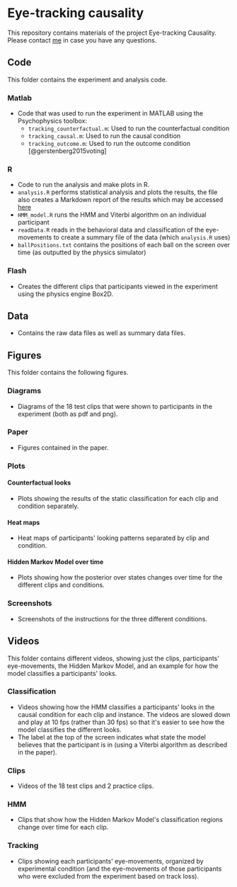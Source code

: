 # Eye-tracking causality #

This repository contains materials of the project Eye-tracking Causality. Please contact [me](mailto:tger@mit.edu)  in case you have any questions. 

## Code ##

This folder contains the experiment and analysis code. 

### Matlab ###

- Code that was used to run the experiment in MATLAB using the Psychophysics toolbox: 
	+ `tracking_counterfactual.m`: Used to run the counterfactual condition
	+ `tracking_causal.m`: Used to run the causal condition
	+ `tracking_outcome.m`: Used to run the outcome condition [@gerstenberg2015voting]

### R ###

- Code to run the analysis and make plots in R.
- `analysis.R` performs statistical analysis and plots the results, the file also creates a Markdown report of the results which may be accessed [here](https://rawgit.com/tobiasgerstenberg/eye_tracking_causality/master/code/R/analysis.html)  
- `HMM_model.R` runs the HMM and Viterbi algorithm on an individual participant
- `readData.R` reads in the behavioral data and classification of the eye-movements to create a summary file of the data (which `analysis.R` uses) 
- `ballPositions.txt` contains the positions of each ball on the screen over time (as outputted by the physics simulator)

### Flash ###

- Creates the different clips that participants viewed in the experiment using the physics engine Box2D. 

## Data ##

- Contains the raw data files as well as summary data files. 

## Figures ##

This folder contains the following figures.

### Diagrams ###

- Diagrams of the 18 test clips that were shown to participants in the experiment (both as pdf and png).

### Paper

- Figures contained in the paper. 

### Plots ###

#### Counterfactual looks ####

- Plots showing the results of the static classification for each clip and condition separately. 

#### Heat maps ####

- Heat maps of participants' looking patterns separated by clip and condition. 

#### Hidden Markov Model over time ####

- Plots showing how the posterior over states changes over time for the different clips and conditions. 

### Screenshots ###

- Screenshots of the instructions for the three different conditions. 

## Videos ##

This folder contains different videos, showing just the clips, participants' eye-movements, the Hidden Markov Model, and an example for how the model classifies a participants' looks. 

### Classification ###

- Videos showing how the HMM classifies a participants' looks in the causal condition for each clip and instance. The videos are slowed down and play at 10 fps (rather than 30 fps) so that it's easier to see how the model classifies the different looks. 
- The label at the top of the screen indicates what state the model believes that the participant is in (using a Viterbi algorithm as described in the paper).

### Clips ###

- Videos of the 18 test clips and 2 practice clips. 

### HMM ###

- Clips that show how the Hidden Markov Model's classification regions change over time for each clip. 

### Tracking ###

- Clips showing each participants' eye-movements, organized by experimental condition (and the eye-movements of those participants who were excluded from the experiment based on track loss).  





